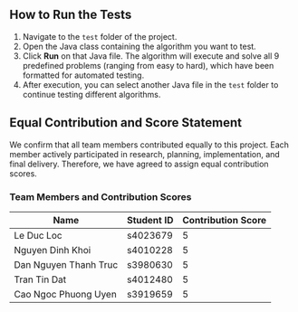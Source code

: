 ##  How to Run the Tests

1. Navigate to the `test` folder of the project.
2. Open the Java class containing the algorithm you want to test.
3. Click **Run** on that Java file. The algorithm will execute and solve all 9 predefined problems (ranging from easy to hard), which have been formatted for automated testing.
4. After execution, you can select another Java file in the `test` folder to continue testing different algorithms.
##  Equal Contribution and Score Statement

We confirm that all team members contributed equally to this project. Each member actively participated in research, planning, implementation, and final delivery. Therefore, we have agreed to assign equal contribution scores.
###  Team Members and Contribution Scores

| Name                         | Student ID | Contribution Score |
|------------------------------|------------|---------------------|
| Le Duc Loc                   | s4023679   | 5                   |
| Nguyen Dinh Khoi             | s4010228   | 5                   |
| Dan Nguyen Thanh Truc        | s3980630   | 5                   |
| Tran Tin Dat                 | s4012480   | 5                   |
| Cao Ngoc Phuong Uyen         | s3919659   | 5                   |
